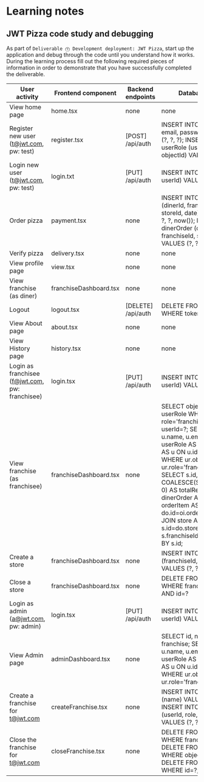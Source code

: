 # Learning notes

## JWT Pizza code study and debugging

As part of `Deliverable ⓵ Development deployment: JWT Pizza`, start up the application and debug through the code until you understand how it works. During the learning process fill out the following required pieces of information in order to demonstrate that you have successfully completed the deliverable.

| User activity                                       | Frontend component | Backend endpoints | Database SQL |
| --------------------------------------------------- | ------------------ | ----------------- | ------------ |
| View home page                                      |     home.tsx       |      none         |      none    |
| Register new user<br/>(t@jwt.com, pw: test)         |    register.tsx     |  [POST] /api/auth      |       INSERT INTO user (name, email, password) VALUES (?, ?, ?); INSERT INTO userRole (userId, role, objectId) VALUES (?, ?, ?)       |
| Login new user<br/>(t@jwt.com, pw: test)            |    login.txt                |   [PUT] /api/auth                |      INSERT INTO auth (token, userId) VALUES (?, ?)        |
| Order pizza                                        |      payment.tsx              |        none           |        INSERT INTO dinerOrder (dinerId, franchiseId, storeId, date) VALUES (?, ?, ?, now());   INSERT INTO dinerOrder (dinerId, franchiseId, storeId, date) VALUES (?, ?, ?, now());    |
| Verify pizza                                         |        delivery.tsx            |         none          |      none        |
| View profile page                                   |        view.tsx            |         none          |        none      |
| View franchise<br/>(as diner)                       |        franchiseDashboard.tsx            |         none          |       none       |
| Logout                                              |         logout.tsx           |   [DELETE] /api/auth                |       DELETE FROM auth WHERE token=?       |
| View About page                                     |  about.tsx                  |        none           |     none         |
| View History page                                   |        history.tsx            |        none           |      none        |
| Login as franchisee<br/>(f@jwt.com, pw: franchisee) |     login.tsx               |        [PUT] /api/auth           |     INSERT INTO auth (token, userId) VALUES (?, ?)         |
| View franchise<br/>(as franchisee)                  |        franchiseDashboard.tsx            |          none         |      SELECT objectId FROM userRole WHERE role='franchisee' AND userId=?; SELECT u.id, u.name, u.email FROM userRole AS ur JOIN user AS u ON u.id=ur.userId WHERE ur.objectId=? AND ur.role='franchisee'; SELECT s.id, s.name, COALESCE(SUM(oi.price), 0) AS totalRevenue FROM dinerOrder AS do JOIN orderItem AS oi ON do.id=oi.orderId RIGHT JOIN store AS s ON s.id=do.storeId WHERE s.franchiseId=? GROUP BY s.id;        |
| Create a store                                      |          franchiseDashboard.tsx          |         none          |      INSERT INTO store (franchiseId, name) VALUES (?, ?)        |
| Close a store                                       |          franchiseDashboard.tsx          |        none           |      DELETE FROM store WHERE franchiseId=? AND id=?        |
| Login as admin<br/>(a@jwt.com, pw: admin)           |       login.tsx             |        [PUT] /api/auth           |      INSERT INTO auth (token, userId) VALUES (?, ?)        |
| View Admin page                                     |       adminDashboard.tsx             |         none          |   SELECT id, name FROM franchise; SELECT u.id, u.name, u.email FROM userRole AS ur JOIN user AS u ON u.id=ur.userId WHERE ur.objectId=? AND ur.role='franchisee'           |
| Create a franchise for t@jwt.com                    |       createFranchise.tsx             |         none          |    INSERT INTO franchise (name) VALUES (?);  INSERT INTO userRole (userId, role, objectId) VALUES (?, ?, ?)         |
| Close the franchise for t@jwt.com                   |         closeFranchise.tsx           |        none           |      DELETE FROM store WHERE franchiseId=?;  DELETE FROM userRole WHERE objectId=?;  DELETE FROM franchise WHERE id=?;      |
